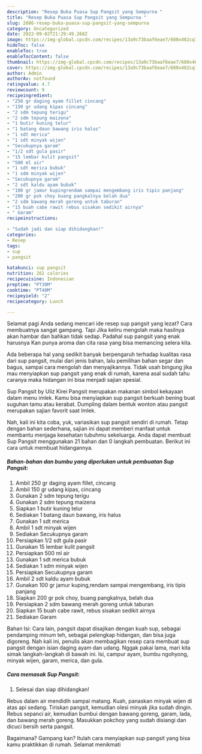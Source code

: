 ```yaml
---
description: "Resep Buka Puasa Sup Pangsit yang Sempurna "
title: "Resep Buka Puasa Sup Pangsit yang Sempurna "
slug: 2686-resep-buka-puasa-sup-pangsit-yang-sempurna
category: Uncategorized
date: 2022-09-02T21:29:49.268Z
image: https://img-global.cpcdn.com/recipes/13a9c73baaf6eae7/680x482cq70/sup-pangsit-foto-resep-utama.jpg
hideToc: false
enableToc: true
enableTocContent: false
thumbnail: https://img-global.cpcdn.com/recipes/13a9c73baaf6eae7/680x482cq70/sup-pangsit-foto-resep-utama.jpg
cover: https://img-global.cpcdn.com/recipes/13a9c73baaf6eae7/680x482cq70/sup-pangsit-foto-resep-utama.jpg
author: Admin
authorAv: notfound
ratingvalue: 4.7
reviewcount: 9
recipeingredient:
- "250 gr daging ayam fillet cincang"
- "150 gr udang kipas cincang"
- "2 sdm tepung terigu"
- "2 sdm tepung maizena"
- "1 butir kuning telur"
- "1 batang daun bawang iris halus"
- "1 sdt merica"
- "1 sdt minyak wijen"
- "Secukupnya garam"
- "1/2 sdt gula pasir"
- "15 lembar kulit pangsit"
- "500 ml air"
- "1 sdt merica bubuk"
- "1 sdm minyak wijen"
- "Secukupnya garam"
- "2 sdt kaldu ayam bubuk"
- "100 gr jamur kupingrendam sampai mengembang iris tipis panjang"
- "200 gr pok choy buang pangkalnya belah dua"
- "2 sdm bawang merah goreng untuk taburan"
- "15 buah cabe rawit rebus sisakan sedikit airnya"
- " Garam"
recipeinstructions:

- "Sudah jadi dan siap dihidangkan!"
categories:
- Resep
tags:
- sup
- pangsit

katakunci: sup pangsit 
nutrition: 261 calories
recipecuisine: Indonesian
preptime: "PT30M"
cooktime: "PT40M"
recipeyield: "2"
recipecategory: Lunch

---
```



Selamat pagi Anda sedang mencari ide resep sup pangsit yang lezat? Cara membuatnya sangat gampang. Tapi Jika keliru mengolah maka hasilnya akan hambar dan bahkan tidak sedap. Padahal sup pangsit yang enak harusnya Kan punya aroma dan cita rasa yang bisa memancing selera kita.


Ada beberapa hal yang sedikit banyak berpengaruh terhadap kualitas rasa dari sup pangsit, mulai dari jenis bahan, lalu pemilihan bahan segar dan bagus, sampai cara mengolah dan menyajikannya. Tidak usah bingung jika mau menyiapkan sup pangsit yang enak di rumah, karena asal sudah tahu caranya maka hidangan ini bisa menjadi sajian spesial.

Sup Pangsit by Uliz Kirei Pangsit merupakan makanan simbol kekayaan dalam menu imlek. Kamu bisa menyiapkan sup pangsit berkuah bening buat suguhan tamu atau kerabat. Dumpling dalam bentuk wonton atau pangsit merupakan sajian favorit saat Imlek.


Nah, kali ini kita coba, yuk, variasikan sup pangsit sendiri di rumah. Tetap dengan bahan sederhana, sajian ini dapat memberi manfaat untuk membantu menjaga kesehatan tubuhmu sekeluarga. Anda dapat membuat Sup Pangsit menggunakan 21 bahan dan 0 langkah pembuatan. Berikut ini cara untuk membuat hidangannya.

<!--inarticleads1-->

##### Bahan-bahan dan bumbu yang diperlukan untuk pembuatan Sup Pangsit:

1. Ambil 250 gr daging ayam fillet, cincang
1. Ambil 150 gr udang kipas, cincang
1. Gunakan 2 sdm tepung terigu
1. Gunakan 2 sdm tepung maizena
1. Siapkan 1 butir kuning telur
1. Sediakan 1 batang daun bawang, iris halus
1. Gunakan 1 sdt merica
1. Ambil 1 sdt minyak wijen
1. Sediakan Secukupnya garam
1. Persiapkan 1/2 sdt gula pasir
1. Gunakan 15 lembar kulit pangsit
1. Persiapkan 500 ml air
1. Gunakan 1 sdt merica bubuk
1. Sediakan 1 sdm minyak wijen
1. Persiapkan Secukupnya garam
1. Ambil 2 sdt kaldu ayam bubuk
1. Gunakan 100 gr jamur kuping,rendam sampai mengembang, iris tipis panjang
1. Siapkan 200 gr pok choy, buang pangkalnya, belah dua
1. Persiapkan 2 sdm bawang merah goreng untuk taburan
1. Siapkan 15 buah cabe rawit, rebus sisakan sedikit airnya
1. Sediakan  Garam


Bahan Isi: Cara lain, pangsit dapat disajikan dengan kuah sup, sebagai pendamping minum teh, sebagai pelengkap hidangan, dan bisa juga digoreng. Nah kali ini, penulis akan membagikan resep cara membuat sup pangsit dengan isian daging ayam dan udang. Nggak pakai lama, mari kita simak langkah-langkah di bawah ini. Isi, campur ayam, bumbu ngohyong, minyak wijen, garam, merica, dan gula. 

<!--inarticleads2-->

##### Cara memasak Sup Pangsit:


1. Selesai dan siap dihidangkan!

Rebus dalam air mendidih sampai matang. Kuah, panaskan minyak wijen di atas api sedang. Tiriskan pangsit, kemudian olesi minyak jika sudah dingin. Rebus sepanci air, kemudian bumbui dengan bawang goreng, garam, lada, dan bawang merah goreng. Masukkan pokchoy yang sudah disiangi dan dicuci bersih serta pangsit. 

Bagaimana? Gampang kan? Itulah cara menyiapkan sup pangsit yang bisa kamu praktikkan di rumah. Selamat menikmati
